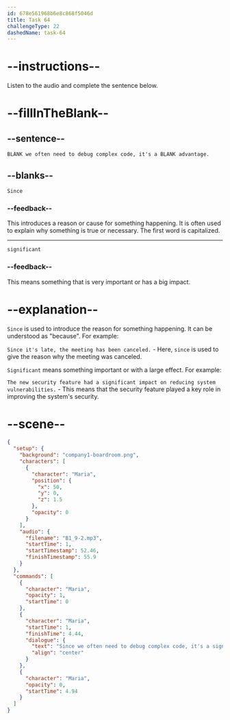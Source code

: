 ```yaml
---
id: 678e561968b6e8c868f5046d
title: Task 64
challengeType: 22
dashedName: task-64
---
```


<!-- (audio) Maria: Since we often need to debug complex code, it's a significant advantage. -->

# --instructions--

Listen to the audio and complete the sentence below.

# --fillInTheBlank--

## --sentence--

`BLANK we often need to debug complex code, it's a BLANK advantage.`

## --blanks--

`Since`

### --feedback--

This introduces a reason or cause for something happening. It is often used to explain why something is true or necessary. The first word is capitalized.

---

`significant`

### --feedback--

This means something that is very important or has a big impact.

# --explanation--

`Since` is used to introduce the reason for something happening. It can be understood as "because". For example:

`Since it's late, the meeting has been canceled.` - Here, `since` is used to give the reason why the meeting was canceled.

`Significant` means something important or with a large effect. For example:

`The new security feature had a significant impact on reducing system vulnerabilities.` - This means that the security feature played a key role in improving the system's security.

# --scene--

```json
{
  "setup": {
    "background": "company1-boardroom.png",
    "characters": [
      {
        "character": "Maria",
        "position": {
          "x": 50,
          "y": 0,
          "z": 1.5
        },
        "opacity": 0
      }
    ],
    "audio": {
      "filename": "B1_9-2.mp3",
      "startTime": 1,
      "startTimestamp": 52.46,
      "finishTimestamp": 55.9
    }
  },
  "commands": [
    {
      "character": "Maria",
      "opacity": 1,
      "startTime": 0
    },
    {
      "character": "Maria",
      "startTime": 1,
      "finishTime": 4.44,
      "dialogue": {
        "text": "Since we often need to debug complex code, it's a significant advantage.",
        "align": "center"
      }
    },
    {
      "character": "Maria",
      "opacity": 0,
      "startTime": 4.94
    }
  ]
}
```
